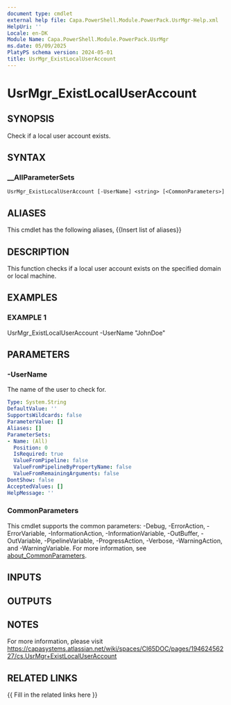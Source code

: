 ```yaml
---
document type: cmdlet
external help file: Capa.PowerShell.Module.PowerPack.UsrMgr-Help.xml
HelpUri: ''
Locale: en-DK
Module Name: Capa.PowerShell.Module.PowerPack.UsrMgr
ms.date: 05/09/2025
PlatyPS schema version: 2024-05-01
title: UsrMgr_ExistLocalUserAccount
---
```


# UsrMgr_ExistLocalUserAccount

## SYNOPSIS

Check if a local user account exists.

## SYNTAX

### __AllParameterSets

```
UsrMgr_ExistLocalUserAccount [-UserName] <string> [<CommonParameters>]
```

## ALIASES

This cmdlet has the following aliases,
  {{Insert list of aliases}}

## DESCRIPTION

This function checks if a local user account exists on the specified domain or local machine.

## EXAMPLES

### EXAMPLE 1

UsrMgr_ExistLocalUserAccount -UserName "JohnDoe"

## PARAMETERS

### -UserName

The name of the user to check for.

```yaml
Type: System.String
DefaultValue: ''
SupportsWildcards: false
ParameterValue: []
Aliases: []
ParameterSets:
- Name: (All)
  Position: 0
  IsRequired: true
  ValueFromPipeline: false
  ValueFromPipelineByPropertyName: false
  ValueFromRemainingArguments: false
DontShow: false
AcceptedValues: []
HelpMessage: ''
```

### CommonParameters

This cmdlet supports the common parameters: -Debug, -ErrorAction, -ErrorVariable,
-InformationAction, -InformationVariable, -OutBuffer, -OutVariable, -PipelineVariable,
-ProgressAction, -Verbose, -WarningAction, and -WarningVariable. For more information, see
[about_CommonParameters](https://go.microsoft.com/fwlink/?LinkID=113216).

## INPUTS

## OUTPUTS

## NOTES

For more information, please visit https://capasystems.atlassian.net/wiki/spaces/CI65DOC/pages/19462456227/cs.UsrMgr+ExistLocalUserAccount


## RELATED LINKS

{{ Fill in the related links here }}

